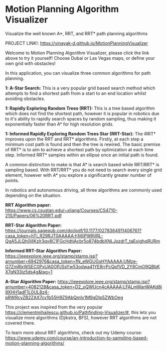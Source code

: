 # Motion Planning Algorithm Visualizer
Visualize the well known A*, RRT, and RRT* path planning algorithms


PROJECT LINK!: https://vinayak-d.github.io/MotionPlanningVisualizer


Welcome to Motion Planning Algorithm Visualizer, please click the link above to try it yourself! Choose Dubai or Las Vegas maps, or define your own grid with obstacles!


In this application, you can visualize three common algorithms for path planning.


**1: A-Star Search:** This is a very popular grid based search method which attempts to find a shortest path from a start to an end location whilst avoiding obstacles.


**1: Rapidly Exploring Random Trees (RRT):** This is a tree based algorithm which does not find the shortest path, however it is popular in robotics due to it's ability to rapidly search spaces by random sampling, thus making it exponentially faster than A* for high resolution grids.


**1: Informed Rapidly Exploring Random Trees Star (RRT-Star):** The iRRT* improves upon the RRT and RRT* algorithms. Firstly, at each step a minimum cost path is found and then the tree is rewired. The basic premise of RRT* is to aim to achieve a shortest path by optimization at each time step. Informed RRT* samples within an ellipse once an initial path is found.


A common distinction to make is that A* is search based while RRT/RRT* is sampling based. With RRT/RRT* you do not need to search every single grid element, however with A* you explore a significantly greater number of points.


In robotics and autonomous driving, all three algorithms are commonly used depending on the situation.


**RRT Algorithm paper:** https://www.cs.csustan.edu/~xliang/Courses/CS4710-21S/Papers/06%20RRT.pdf


**RRT-Star Algorithm Paper:** https://journals.sagepub.com/doi/pdf/10.1177/0278364911406761?casa_token=hTi_R29RJT0AAAAA:h1i6iPWRjIRL-QgA5JLQh0jllKzlr3qy8C1FGcHdtiAcbr5o874bdbXNLJozdrT_taEojghqRURm


**Informed RRT-Star Algorithm Paper:** https://ieeexplore.ieee.org/stamp/stamp.jsp?arnumber=6942976&casa_token=fN_eWGUGsHYAAAAA:UMze-G7ZmRlxWSEC0PxUA0OPJSsYw53odwa41YE8rrPcQpfVD_2Y8CmO9QBbKX7qN33iz5ds4g&tag=1


**A-Star Algorithm Paper:** https://ieeexplore.ieee.org/stamp/stamp.jsp?arnumber=4082128&casa_token=D2_oQWUcn4cAAAAA:LFALmWanWAKd8j9XHH1adF1L0UL8z4-pRWRcyZB2ZAX7cv1b55H9Z9AbQmIv1M9qDlp5ZWbOeg


This project was inspired from the very popular https://clementmihailescu.github.io/Pathfinding-Visualizer/#, this lets you visualize more algorithms (Djikstra, BFS), however RRT
algorithms are not covered there.


To learn more about RRT algorithms, check out my Udemy course: https://www.udemy.com/course/an-introduction-to-sampling-based-motion-planning-algorithms/

